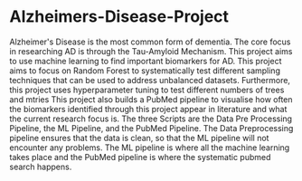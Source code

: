 # Alzheimers-Disease-Project
Alzheimer's Disease is the most common form of dementia. The core focus in researching AD is through the Tau-Amyloid Mechanism. 
This project aims to use machine learning to find important biomarkers for AD.
This project aims to focus on Random Forest to systematically test different sampling techniques that can be used to address unbalanced datasets.
Furthermore, this project uses hyperparameter tuning to test different numbers of trees and mtries
This project also builds a PubMed pipeline to visualise how often the biomarkers identified through this project appear in literature and what the current research focus is.
The three Scripts are the Data Pre Processing Pipeline, the ML Pipeline, and the PubMed Pipeline. The Data Preprocessing pipeline ensures that the data is clean, so that the ML pipeline will not encounter any problems. The ML pipeline is where all the machine learning takes place and the PubMed pipeline is where the systematic pubmed search happens. 
